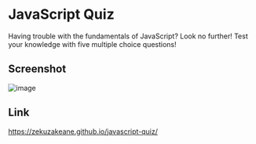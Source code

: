 # JavaScript Quiz
Having trouble with the fundamentals of JavaScript? Look no further! Test your knowledge with five multiple choice questions!
## Screenshot
![image](https://github.com/ZekuzaKeane/javascript-quiz/assets/133972599/cf4a4c08-5156-4c99-8345-3b00899a0c5b)
## Link
https://zekuzakeane.github.io/javascript-quiz/
